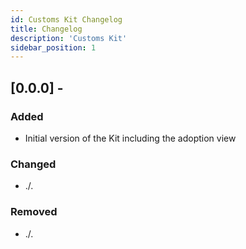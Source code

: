 ```yaml
---
id: Customs Kit Changelog
title: Changelog
description: 'Customs Kit'
sidebar_position: 1
---
```


## [0.0.0] -

### Added

- Initial version of the Kit including the adoption view

### Changed

- ./.

### Removed

- ./.
